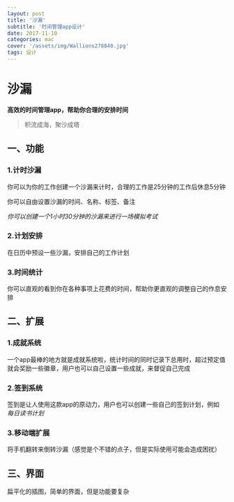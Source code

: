 ```yaml
---
layout: post
title: '沙漏'
subtitle: '时间管理app设计'
date: 2017-11-10
categories: mac
cover: '/assets/img/Wallions278840.jpg'
tags: 设计
---
```


# 沙漏

**高效的时间管理app，帮助你合理的安排时间**

> 积流成海，聚沙成塔

## 一、功能

### 1.计时沙漏

你可以为你的工作创建一个沙漏来计时，合理的工作是25分钟的工作后休息5分钟

你可以自由设置沙漏的时间、名称、标签、备注

*你可以创建一个1小时30分钟的沙漏来进行一场模拟考试*

### 2.计划安排

在日历中预设一些沙漏，安排自己的工作计划

### 3.时间统计

你可以直观的看到你在各种事项上花费的时间，帮助你更直观的调整自己的作息安排

## 二、扩展

### 1.成就系统

一个app最棒的地方就是成就系统啦，统计时间的同时记录下总用时，超过预定值就会奖励一些徽章，用户也可以自己设置一些成就，来督促自己完成

### 2.签到系统

签到是让人使用这款app的原动力，用户也可以创建一些自己的签到计划，例如 *每日读书计划*

### 3.移动端扩展

将手机翻转来倒转沙漏（感觉是个不错的点子，但是实际使用可能会造成困扰）


## 三、界面

扁平化的插图，简单的界面，但是功能要复杂
